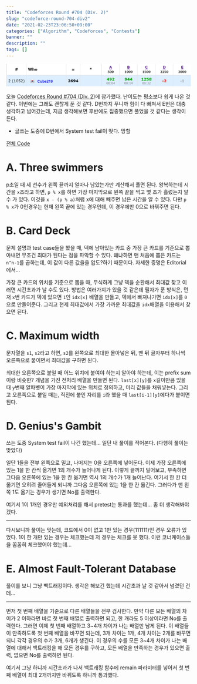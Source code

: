```yaml
---
title: "Codeforces Round #704 (Div. 2)"
slug: "codeforce-round-704-div2"
date: "2021-02-23T23:06:50+09:00"
categories: ["Algorithm", "Codeforces", "Contests"]
banner: ""
description: ""
tags: []
---
```


![결과](images/result.png)

오늘 [Codeforces Round #704 (Div. 2)](https://codeforces.com/contest/1492)에 참가했다. 난이도는 평소보다 쉽게 나온 것 같다. 이번에는 그래도 괜찮게 푼 것 같다. D번까지 푸니까 힘이 다 빠져서 E번은 대충 생각하고 넘어갔는데, 지금 생각해보면 후반에도 집중했으면 풀었을 것 같다는 생각이 든다.

+ 글쓰는 도중에 D번에서 System test fail이 떳다. 망할

[전체 Code](https://github.com/Cube219/PS/tree/main/CodeForces/1492%20-%20Codeforces%20Round%20%23704%20(Div.%202))

# A. Three swimmers

p초일 때 세 선수가 왼쪽 끝까지 얼마나 남았는가만 계산해서 풀면 된다. 왕복하는데 시간을 `x`초라고 하면, `p % x`를 하면 가장 마지막으로 왼쪽 끝을 찍고 몇 초가 흘렀는지 알 수 가 있다. 이것을 `x - (p % a)`처럼 x에 대해 빼주면 남은 시간을 알 수 있다. 다만 `p % x`가 0인경우는 현재 왼쪽 끝에 있는 경우인데, 이 경우에만 0으로 바꿔주면 된다.

# B. Card Deck

문제 설명과 test case들을 봤을 때, 덱에 남아있는 카드 중 가장 큰 카드를 기준으로 뽑아내면 무조건 최대가 된다는 점을 파악할 수 있다. 왜냐하면 맨 처음에 뽑은 카드는 `n^n-1`를 곱하는데, 이 값이 다른 값을을 압도?하기 때문이다. 자세한 증명은 Editorial에서...

가장 큰 카드의 위치를 기준으로 뽑을 때, 무식하게 그냥 덱을 순환해서 최대값 찾고 이러면 시간초과가 날 수도 있다. 방법은 여러가지가 있을 것 같은데 필자가 푼 방식은, 먼저 `x`번 카드가 덱에 있으면 `1`인 `idx[x]` 배열을 만들고, 덱에서 빠져나가면 `idx[x]`를 `0`으로 만들어준다. 그리고 현제 최대값에서 가장 가까운 최대값을 `idx`배열을 이용해서 찾으면 된다.

# C. Maximum width

문자열을 `s1`, `s2`라고 하면, `s2`를 왼쪽으로 최대한 몰아넣은 뒤, 맨 뒤 글자부터 하나씩 오른쪽으로 붙이면서 최대값을 구하면 된다.

최대한 오른쪽으로 붙일 때 어느 위치에 붙여야 하는지 알아야 하는데, 이는 prefix sum이랑 비슷한? 개념을 가진 전처리 배열을 만들면 된다. `last[x][y]`를 `x`길이만큼 있을 때 `y`번째 알파벳이 가장 마지막에 있는 위치로 정의하고, 미리 값들을 채워넣는다. 그리고 오른쪽으로 붙일 때는, 직전에 붙인 자리를 `i`라 했을 때 `last[i-1][y]`에다가 붙이면 된다.

# D. Genius's Gambit

쓰는 도중 System test fail이 나긴 했는데... 일단 내 풀이를 적어본다. (다행히 풀이는 맞았다)

일단 1들을 전부 왼쪽으로 밀고, 나머지는 0을 오른쪽에 넣어둔다. 이제 가장 오른쪽에 있는 1을 한 칸씩 옮기면 1의 개수가 늘어나게 된다. 이렇게 끝까지 밀어보고, 부족하면 그다음 오른쪽에 있는 1을 한 칸 옮기면 역시 1의 개수가 1개 늘어난다. 여기서 한 칸 더 옮기면 오히려 줄어들게 되니까 그다음 오른쪽에 있는 1을 한 칸 옮긴다. 그러다가 맨 왼쪽 1도 옮기는 경우가 생기면 No를 출력한다.

여기서 1이 1개인 경우만 예외처리를 해서 pretest는 통과를 했는데... 좀 더 생각해봐야 겠다.

-----

다시보니까 풀이는 맞는데, 코드에서 0이 없고 1만 있는 경우(111111)인 경우 오류가 있었다. 1이 한 개만 있는 경우는 체크했는데 저 경우는 체크를 못 했다. 이런 코너케이스들을 꼼꼼히 체크했어야 했는데...

# E. Almost Fault-Tolerant Database

풀이를 보니 그냥 백트래킹이다. 생각은 해보긴 했는데 시간초과 날 것 같아서 넘겼던 건데...

-----

먼저 첫 번째 배열을 기준으로 다른 배열들을 전부 검사한다. 만약 다른 모든 배열의 차이가 2 이하라면 바로 첫 번째 배열로 출력하면 되고, 한 개라도 5 이상이라면 No를 출력한다. 그러면 이제 첫 번째 배열하고 3~4개 차이가 나는 배열만 남게 된다. 이 배열들이 만족하도록 첫 번째 배열을 바꾸면 되는데, 3개 차이는 1개, 4개 차이는 2개를 바꾸면 되니 각각 경우의 수가 3개, 6개가 생긴다. 이 경우의 수를 모든 3~4개 차이가 나는 배열에 대해서 백트래킹을 해 모든 경우를 구하고, 모든 배열을 만족하는 경우가 있으면 출력, 없으면 No를 출력하면 된다.

여기서 그냥 하니까 시간초과가 나서 백트래킹 함수에 remain 파라미터를 넣어서 첫 번째 배열이 최대 2개까지만 바뀌도록 하니까 통과했다.

